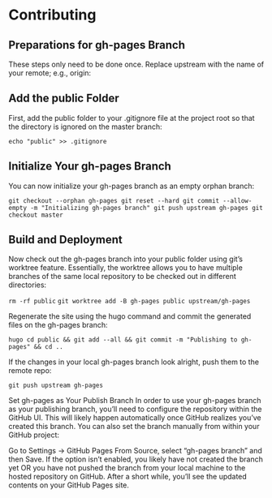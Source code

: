 # Contributing

## Preparations for gh-pages Branch 
These steps only need to be done once. Replace upstream with the name of your remote; e.g., origin:

## Add the public Folder
First, add the public folder to your .gitignore file at the project root so that the directory is ignored on the master branch:

`echo "public" >> .gitignore`

## Initialize Your gh-pages Branch
You can now initialize your gh-pages branch as an empty orphan branch:

`git checkout --orphan gh-pages
git reset --hard
git commit --allow-empty -m "Initializing gh-pages branch"
git push upstream gh-pages
git checkout master`

## Build and Deployment 
Now check out the gh-pages branch into your public folder using git’s worktree feature. Essentially, the worktree allows you to have multiple branches of the same local repository to be checked out in different directories:

`rm -rf public`
`git worktree add -B gh-pages public upstream/gh-pages`

Regenerate the site using the hugo command and commit the generated files on the gh-pages branch:

`hugo
cd public && git add --all && git commit -m "Publishing to gh-pages" && cd .. `

If the changes in your local gh-pages branch look alright, push them to the remote repo:

`git push upstream gh-pages`

Set gh-pages as Your Publish Branch
In order to use your gh-pages branch as your publishing branch, you’ll need to configure the repository within the GitHub UI. This will likely happen automatically once GitHub realizes you’ve created this branch. You can also set the branch manually from within your GitHub project:

Go to Settings → GitHub Pages
From Source, select “gh-pages branch” and then Save. If the option isn’t enabled, you likely have not created the branch yet OR you have not pushed the branch from your local machine to the hosted repository on GitHub.
After a short while, you’ll see the updated contents on your GitHub Pages site.
